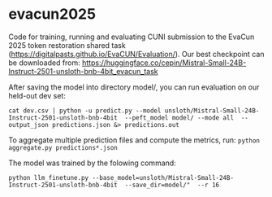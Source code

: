 # evacun2025

Code for training, running and evaluating CUNI submission to the EvaCun 2025 token restoration shared task (https://digitalpasts.github.io/EvaCUN/Evaluation/).
Our best checkpoint can be downloaded from: https://huggingface.co/cepin/Mistral-Small-24B-Instruct-2501-unsloth-bnb-4bit_evacun_task

After saving the model into directory model/, you can run evaluation on our held-out dev set:

`cat dev.csv | python -u predict.py --model unsloth/Mistral-Small-24B-Instruct-2501-unsloth-bnb-4bit  --peft_model model/ --mode all  --output_json predictions.json &> predictions.out `

To aggregate multiple prediction files and compute the metrics, run:
`python aggregate.py predictions*.json`

The model was trained by the folowing command:

`python llm_finetune.py --base_model=unsloth/Mistral-Small-24B-Instruct-2501-unsloth-bnb-4bit  --save_dir=model/"  --r 16`
